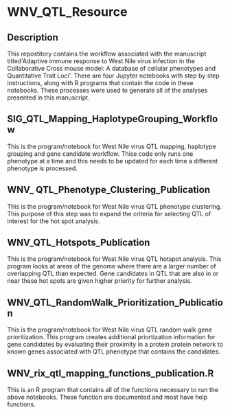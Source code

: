 
# WNV_QTL_Resource
## Description

 This repostitory contains the workflow associated with the manuscript titled'Adaptive immune response to West Nile virus infection in the Collaborative Cross mouse model: A database of cellular phenotypes and Quantitative Trait Loci'. There are four Jupyter notebooks with step by step instructions, along with R programs that contain the code in these notebooks. These processes were used to generate all of the analyses presented in this manuscript.

## SIG_QTL_Mapping_HaplotypeGrouping_Workflow
This is the program/notebook for West Nile virus QTL mapping, haplotype grouping and gene candidate workflow. Thise code only runs one phenotype at a time and this needs to be updated for each time a different phenotype is processed.

## WNV_ QTL_Phenotype_Clustering_Publication
This is the program/notebook for West Nile virus QTL phenotype clustering. This purpose of this step was to expand the criteria for selecting QTL of interest for the hot spot analysis.

## WNV_QTL_Hotspots_Publication
This is the program/notebook for West Nile virus QTL hotspot analysis. This program looks at areas of the genome where there are a larger number of overlapping QTL than expected. Gene candidates in QTL that are also in or near these hot spots are given higher priority for further analysis.

## WNV_QTL_RandomWalk_Prioritization_Publication
This is the program/notebook for West Nile virus QTL random walk gene prioritization. This program creates additional priortization information for gene candidates by evaluating their proximity in a protein protein network to known genes associated with QTL phenotype that contains the candidates.

## WNV_rix_qtl_mapping_functions_publication.R
This is an R program that contains all of the functions necessary to run the above notebooks. These function are documented and most have help functions.



 
